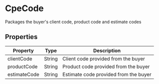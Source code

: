 # CpeCode

Packages the buyer's client code, product code and estimate codes

## Properties

| Property     | Type     | Description                           |
|--------------|----------|---------------------------------------|
| clientCode   | String |      Client code provided from the buyer                           |
| productCode  | String |    Product code provided from the buyer                             |
| estimateCode | String |       Estimate code provided from the buyer                          |